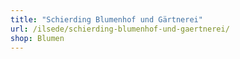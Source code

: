 ```yaml
---
title: "Schierding Blumenhof und Gärtnerei"
url: /ilsede/schierding-blumenhof-und-gaertnerei/
shop: Blumen
---
```

